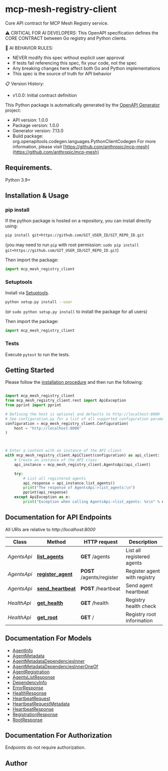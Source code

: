 # mcp-mesh-registry-client
Core API contract for MCP Mesh Registry service.

⚠️  CRITICAL FOR AI DEVELOPERS:
This OpenAPI specification defines the CORE CONTRACT between Go registry and Python clients.

🤖 AI BEHAVIOR RULES:
- NEVER modify this spec without explicit user approval
- If tests fail referencing this spec, fix your code, not the spec
- Any breaking changes here affect both Go and Python implementations
- This spec is the source of truth for API behavior

📋 Version History:
- v1.0.0: Initial contract definition


This Python package is automatically generated by the [OpenAPI Generator](https://openapi-generator.tech) project:

- API version: 1.0.0
- Package version: 1.0.0
- Generator version: 7.13.0
- Build package: org.openapitools.codegen.languages.PythonClientCodegen
For more information, please visit [https://github.com/anthropic/mcp-mesh](https://github.com/anthropic/mcp-mesh)

## Requirements.

Python 3.9+

## Installation & Usage
### pip install

If the python package is hosted on a repository, you can install directly using:

```sh
pip install git+https://github.com/GIT_USER_ID/GIT_REPO_ID.git
```
(you may need to run `pip` with root permission: `sudo pip install git+https://github.com/GIT_USER_ID/GIT_REPO_ID.git`)

Then import the package:
```python
import mcp_mesh_registry_client
```

### Setuptools

Install via [Setuptools](http://pypi.python.org/pypi/setuptools).

```sh
python setup.py install --user
```
(or `sudo python setup.py install` to install the package for all users)

Then import the package:
```python
import mcp_mesh_registry_client
```

### Tests

Execute `pytest` to run the tests.

## Getting Started

Please follow the [installation procedure](#installation--usage) and then run the following:

```python

import mcp_mesh_registry_client
from mcp_mesh_registry_client.rest import ApiException
from pprint import pprint

# Defining the host is optional and defaults to http://localhost:8000
# See configuration.py for a list of all supported configuration parameters.
configuration = mcp_mesh_registry_client.Configuration(
    host = "http://localhost:8000"
)



# Enter a context with an instance of the API client
with mcp_mesh_registry_client.ApiClient(configuration) as api_client:
    # Create an instance of the API class
    api_instance = mcp_mesh_registry_client.AgentsApi(api_client)

    try:
        # List all registered agents
        api_response = api_instance.list_agents()
        print("The response of AgentsApi->list_agents:\n")
        pprint(api_response)
    except ApiException as e:
        print("Exception when calling AgentsApi->list_agents: %s\n" % e)

```

## Documentation for API Endpoints

All URIs are relative to *http://localhost:8000*

Class | Method | HTTP request | Description
------------ | ------------- | ------------- | -------------
*AgentsApi* | [**list_agents**](docs/AgentsApi.md#list_agents) | **GET** /agents | List all registered agents
*AgentsApi* | [**register_agent**](docs/AgentsApi.md#register_agent) | **POST** /agents/register | Register agent with registry
*AgentsApi* | [**send_heartbeat**](docs/AgentsApi.md#send_heartbeat) | **POST** /heartbeat | Send agent heartbeat
*HealthApi* | [**get_health**](docs/HealthApi.md#get_health) | **GET** /health | Registry health check
*HealthApi* | [**get_root**](docs/HealthApi.md#get_root) | **GET** / | Registry root information


## Documentation For Models

 - [AgentInfo](docs/AgentInfo.md)
 - [AgentMetadata](docs/AgentMetadata.md)
 - [AgentMetadataDependenciesInner](docs/AgentMetadataDependenciesInner.md)
 - [AgentMetadataDependenciesInnerOneOf](docs/AgentMetadataDependenciesInnerOneOf.md)
 - [AgentRegistration](docs/AgentRegistration.md)
 - [AgentsListResponse](docs/AgentsListResponse.md)
 - [DependencyInfo](docs/DependencyInfo.md)
 - [ErrorResponse](docs/ErrorResponse.md)
 - [HealthResponse](docs/HealthResponse.md)
 - [HeartbeatRequest](docs/HeartbeatRequest.md)
 - [HeartbeatRequestMetadata](docs/HeartbeatRequestMetadata.md)
 - [HeartbeatResponse](docs/HeartbeatResponse.md)
 - [RegistrationResponse](docs/RegistrationResponse.md)
 - [RootResponse](docs/RootResponse.md)


<a id="documentation-for-authorization"></a>
## Documentation For Authorization

Endpoints do not require authorization.


## Author




